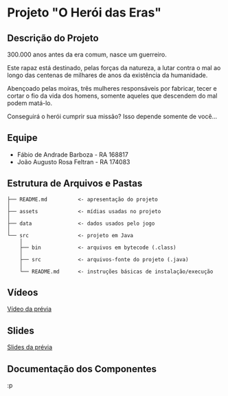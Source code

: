# Projeto "O Herói das Eras"

## Descrição do Projeto

300.000 anos antes da era comum, nasce um guerreiro.

Este rapaz está destinado, pelas forças da natureza, a lutar contra o mal ao
longo das centenas de milhares de anos da existência da humanidade.

Abençoado pelas moiras, três mulheres responsáveis por fabricar, tecer e cortar 
o fio da vida dos homens, somente aqueles que descendem do mal podem matá-lo.

Conseguirá o herói cumprir sua missão? Isso depende somente de você...


## Equipe

* Fábio de Andrade Barboza - RA 168817
* João Augusto Rosa Feltran - RA 174083

## Estrutura de Arquivos e Pastas

~~~
├── README.md          <- apresentação do projeto
│
├── assets             <- mídias usadas no projeto
│
├── data               <- dados usados pelo jogo
│
└── src                <- projeto em Java 
    │
    ├── bin            <- arquivos em bytecode (.class)
    │
    ├── src            <- arquivos-fonte do projeto (.java)
    │
    └── README.md      <- instruções básicas de instalação/execução
~~~

## Vídeos

[Vídeo da prévia](https://drive.google.com/file/d/1uszDQPCGeER__hJ6rSXI5SbTS8QNMBl6/view?usp=sharing)

## Slides

[Slides da prévia](https://drive.google.com/file/d/16Q0duAxH0vFAeqShCByhoIEvQyzOdOX1/view?usp=sharing)

## Documentação dos Componentes

:p
